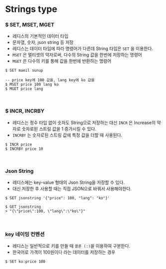 # Strings type

### $ SET, MSET, MGET
- 레디스의 기본적인 데이터 타입
- 문자열, 숫자, json string 등 저장
- 레디스는 데이터 타입에 따라 명령어가 다른데 String 타입은 `SET` 을 이용한다.
- `MSET` 은 멀티셋의 약자로써, 다수의 String 값을 한번에 저장하는 명령어
- `MGET` 은 다수의 키를 통해 값을 한번에 반환하는 명령어


```redis
$ SET maeil sunup

-- price key에 100 값을, lang key에 ko 값을
$ MSET price 100 lang ko
$ MGET price lang
```

<br>

### $ INCR, INCRBY
- 레디스는 정수 타입 없이 숫자도 String으로 저장하는 대신 `INCR` 은 Increase의 약자로 숫자로된 스트링 값을 1 증가시킬 수 있다.
- `INCRBY` 는 숫자로된 스트링 값에 특정 값을 더할 때 사용된다.
```redis
$ INCR price
$ INCRBY price 10
```

<br>

### Json String
- 레디스에는 key-value 형태의 Json String을 저장할 수 있다.
- 대신 저장한 후 사용할 때는 직접 JSON으로 바꿔서 사용해야한다.

```redis
$ SET jsonstring '{"price": 100, "lang": "ko"}'

$ GET jsonstring
> "{\"price\":100, \"lang\":\"ko\"}"
```

<br>

### key 네이밍 컨벤션
- 레디스는 일반적으로 키를 만들 때 `콜론 (:)`을 이용하여 구분한다.
- 한국어로 가격이 100원이다 라는 데이터를 저장하는 경우
```redis
$ SET ko:price 100
```